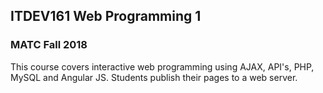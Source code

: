 ITDEV161 Web Programming 1
------
### MATC Fall 2018

This course covers interactive web programming using AJAX, API's, PHP, MySQL and Angular JS.  Students publish their pages to a web server.

